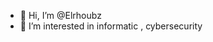 - 👋 Hi, I’m @Elrhoubz
- 👀 I’m interested in informatic , cybersecurity

<!---
Elrhoubz/Elrhoubz is a ✨ special ✨ repository because its `README.md` (this file) appears on your GitHub profile.
You can click the Preview link to take a look at your changes.
--->
